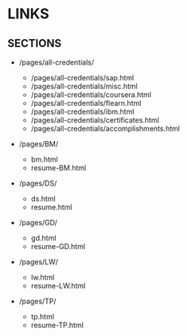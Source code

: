 # LINKS
  ## SECTIONS

- /pages/all-credentials/
    - /pages/all-credentials/sap.html
    - /pages/all-credentials/misc.html
    - /pages/all-credentials/coursera.html
    - /pages/all-credentials/flearn.html
    - /pages/all-credentials/ibm.html
    - /pages/all-credentials/certificates.html
    - /pages/all-credentials/accomplishments.html

 
- /pages/BM/
    - bm.html
    - resume-BM.html
 
- /pages/DS/
    - ds.html
    - resume.html
 
- /pages/GD/
    - gd.html
    - resume-GD.html
 
- /pages/LW/
    - lw.html
    - resume-LW.html
 
- /pages/TP/
    - tp.html
    - resume-TP.html

